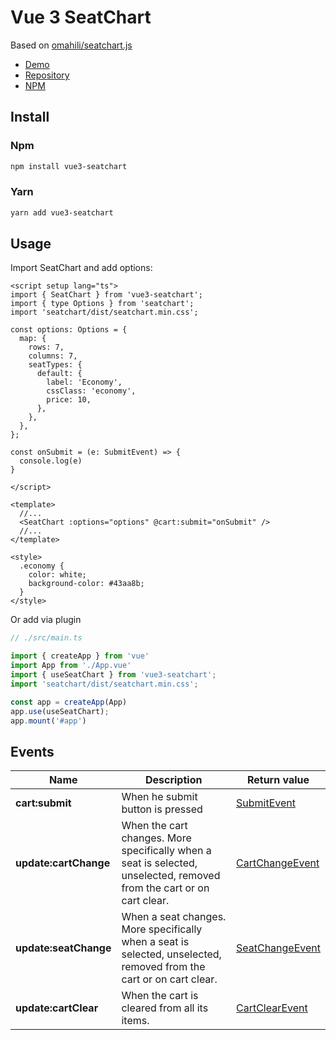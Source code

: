# Vue 3 SeatChart

Based on [omahili/seatchart.js](https://github.com/omahili/seatchart.js)

- [Demo](https://alexleonnovak.github.io/vue3-seatchart/)
- [Repository](https://github.com/AlexLeonNovak/vue3-seatchart)
- [NPM](https://www.npmjs.com/package/vue3-seatchart)

## Install
### Npm
```bash
npm install vue3-seatchart
```
### Yarn
```bash
yarn add vue3-seatchart
```
## Usage
Import SeatChart and add options:
```vue
<script setup lang="ts">
import { SeatChart } from 'vue3-seatchart';
import { type Options } from 'seatchart';
import 'seatchart/dist/seatchart.min.css';

const options: Options = {
  map: {
    rows: 7,
    columns: 7,
    seatTypes: {
      default: {
        label: 'Economy',
        cssClass: 'economy',
        price: 10,
      },
    },
  },
};

const onSubmit = (e: SubmitEvent) => {
  console.log(e)
}

</script>

<template>
  //...
  <SeatChart :options="options" @cart:submit="onSubmit" />
  //...
</template>

<style>
  .economy {
    color: white;
    background-color: #43aa8b;
  }
</style>

```
Or add via plugin
```typescript
// ./src/main.ts

import { createApp } from 'vue'
import App from './App.vue'
import { useSeatChart } from 'vue3-seatchart';
import 'seatchart/dist/seatchart.min.css';

const app = createApp(App)
app.use(useSeatChart);
app.mount('#app')
```

## Events
| Name                  | Description                                                                                                           | Return value                                                                |
|-----------------------|-----------------------------------------------------------------------------------------------------------------------|-----------------------------------------------------------------------------|
| **cart:submit**       | When he submit button is pressed                                                                                      | [SubmitEvent](https://seatchart.js.org/interfaces/SubmitEvent.html)         | 
| **update:cartChange** | When the cart changes. More specifically when a seat is selected, unselected, removed from the cart or on cart clear. | [CartChangeEvent](https://seatchart.js.org/interfaces/CartChangeEvent.html) | 
| **update:seatChange** | When a seat changes. More specifically when a seat is selected, unselected, removed from the cart or on cart clear.   | [SeatChangeEvent](https://seatchart.js.org/interfaces/SeatChangeEvent.html) | 
| **update:cartClear**  | When the cart is cleared from all its items.                                                                          | [CartClearEvent](https://seatchart.js.org/interfaces/CartClearEvent.html)                                                          | 

